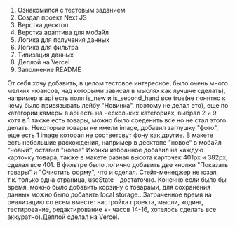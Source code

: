 1. Ознакомился с тестовым заданием
2. Создал проект Next JS
3. Верстка десктоп
4. Верстка адаптива для мобайл
5. Логика для получения данных
6. Логика для фильтра
7. Типизация данных
8. Деплой на Vercel
9. Заполнение README



От себя хочу добавить, в целом тестовое интересное, было очень много мелких нюансов, над которыми зависал в мыслях 
как лучшче сделать), например в api есть поля is_new и is_second_hand все true(не понятно к чему было привязывать 
лейбу "Новинка", поэтому не делал это), еще по категории камеры в api есть на нескольких категориях, выбрал 2 и 9, 
хотя в 1 также есть товары, можно было соеденить все но не стал этого делать. Некоторые товары не имели image, добавил 
заглушку "фото", еще есть 1 image которая не соответсвут фону как другие.
В макете есть небольшие расхождения, например в десктопе "новое" в мобайл "новый", оставил "новое"
Иконки избранное добавил на каждую карточку товара, также в макете разная высота карточек 401px и 382px, сделал все 401. В
фильтре было логично добавить две кнопки "Показать товары" и "Очистить форму", что и сделал. Стейт-менеджер не юзал, т.к.
только одна страница, useState - достаточно. Конечно если было бы время, можно было добавить корзину с товарами, для 
сохранения данных можно было добавить local storage...Затраченное время на реализацию со всем вместе: настройка проекта,
мысли, кодинг, тестирование, редактирование +- часов 14-16, хотелось сделать все аккуратно).Деплой сделал на Vercel.


